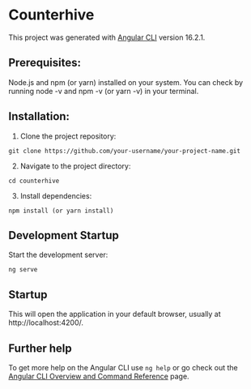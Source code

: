 # Counterhive

This project was generated with [Angular CLI](https://github.com/angular/angular-cli) version 16.2.1.


## Prerequisites:

Node.js and npm (or yarn) installed on your system. You can check by running node -v and npm -v (or yarn -v) in your terminal.


## Installation:

1. Clone the project repository:
```
git clone https://github.com/your-username/your-project-name.git
```

2. Navigate to the project directory:
 ```
 cd counterhive
 ```
3. Install dependencies:
```
npm install (or yarn install)
```


## Development Startup

Start the development server:
```
ng serve
```


## Startup
This will open the application in your default browser, usually at http://localhost:4200/.


## Further help

To get more help on the Angular CLI use `ng help` or go check out the [Angular CLI Overview and Command Reference](https://angular.io/cli) page.
